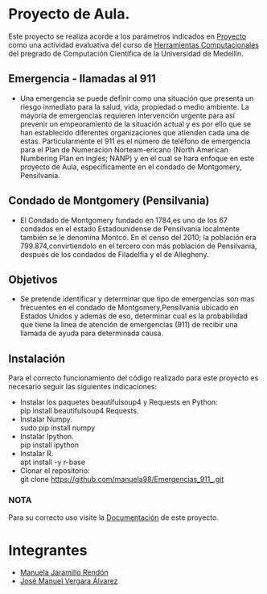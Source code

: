 # Proyecto de Aula.

Este proyecto se realiza acorde a los parámetros indicados en [Proyecto](https://github.com/cosmoscalibur/herramientas_computacionales/tree/master/Proyecto) como una actividad evaluativa del  curso de [Herramientas Computacionales](https://github.com/cosmoscalibur/herramientas_computacionales "GitHub Cosmoscalibur") del pregrado de
Computación Científica de la Universidad de Medellín.


##  Emergencia - llamadas al 911

* Una emergencia se puede definir como una situación que presenta un riesgo inmediato para la salud, vida, propiedad o medio ambiente. La mayoría de emergencias requieren intervención urgente para así prevenir un empeoramiento de la situación actual y es por ello que se han establecido diferentes organizaciones que atienden cada una de estas. Particularmente el 911 es el número de teléfono de emergencia para el Plan de Numeracion Norteam-ericano (North American Numbering Plan en ingles; NANP) y en el cual se hara enfoque en este proyecto de Aula, específicamente en el condado de Montgomery, Pensilvania.


## Condado de Montgomery (Pensilvania)

* El Condado de Montgomery fundado en 1784,es uno de los 67 condados en el estado Estadounidense de Pensilvania localmente también se le denomina Montco. En el censo del 2010; la población era 799.874,convirtiendolo en el tercero con más población de Pensilvania, después de los condados de Filadelfia y el de Allegheny.

## Objetivos

* Se pretende identificar y determinar que tipo de emergencias son mas frecuentes en el condado de Montgomery,Pensilvania ubicado en Estados Unidos y además de eso, determinar cual es la probabilidad que tiene la linea de atención de emergencias (911) de recibir una llamada de ayuda para determinada causa.
 
## Instalación
Para el correcto funcionamiento del código realizado para este proyecto es necesario seguir las siguientes indicaciones:
+ Instalar los paquetes beautifulsoup4 y Requests en Python:  
     pip install beautifulsoup4 Requests.
+ Instalar Numpy.  
     sudo pip install numpy
+ Instalar Ipython.  
     pip install ipython
+ Instalar R.  
     apt install -y r-base
+ Clonar el repositorio:  
     git clone https://github.com/manuela98/Emergencias_911_.git  
      
### NOTA

Para su correcto uso visite la [Documentación](https://github.com/manuela98/Emergencias_911_/blob/master/Codigo/Documentaci%C3%B3n.ipynb) de este proyecto.

# Integrantes

* [Manuela Jaramillo Rendón](https://github.com/manuela98 "Cuenta de Github Manuela")
* [José Manuel Vergara Álvarez](https://github.com/JosemaUdeM "Cuenta de Github Jose")